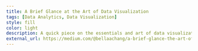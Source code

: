 ```yaml
---
title: A Brief Glance at the Art of Data Visualization
tags: [Data Analytics, Data Visualization]
style: fill
color: light
description: A quick piece on the essentials and art of data visualization.
external_url: https://medium.com/@bellaachang/a-brief-glance-the-art-of-data-visualization-502cafe46dde
---
```

